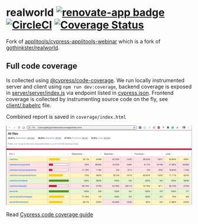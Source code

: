 # realworld [![renovate-app badge][renovate-badge]][renovate-app] [![CircleCI](https://circleci.com/gh/bahmutov/realworld/tree/master.svg?style=svg)](https://circleci.com/gh/bahmutov/realworld/tree/master) [![Coverage Status](https://coveralls.io/repos/github/bahmutov/realworld/badge.svg)](https://coveralls.io/github/bahmutov/realworld)

Fork of [applitools/cypress-applitools-webinar](https://github.com/applitools/cypress-applitools-webinar) which is a fork of [gothinkster/realworld](https://github.com/gothinkster/realworld).

## Full code coverage

Is collected using [@cypress/code-coverage](https://github.com/cypress-io/code-coverage). We run locally instrumented server and client using `npm run dev:coverage`, backend coverage is exposed in [server/server/index.js](server/server/index.js) via endpoint listed in [cypress.json](cypress.json). Frontend coverage is collected by instrumenting source code on the fly, see [client/.babelrc](client/.babelrc) file.

Combined report is saved in `coverage/index.html`

![Example full coverage report](images/full-coverage.png)

Read [Cypress code coverage guide](https://on.cypress.io/coverage)

[renovate-badge]: https://img.shields.io/badge/renovate-app-blue.svg
[renovate-app]: https://renovateapp.com/
